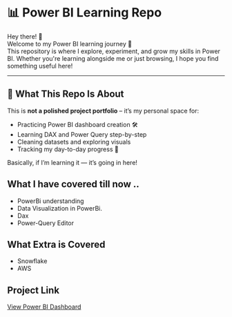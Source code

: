 # 📊 Power BI Learning Repo

Hey there! 👋  
Welcome to my Power BI learning journey 🚀  
This repository is where I explore, experiment, and grow my skills in Power BI. Whether you're learning alongside me or just browsing, I hope you find something useful here!

---

## 🎯 What This Repo Is About

This is **not a polished project portfolio** – it’s my personal space for:
- Practicing Power BI dashboard creation 🛠️
- Learning DAX and Power Query step-by-step
- Cleaning datasets and exploring visuals
- Tracking my day-to-day progress 📅

Basically, if I’m learning it — it’s going in here!


## What I have covered till now ..
- PowerBi understanding
- Data Visualization in PowerBi.
- Dax
- Power-Query Editor

## What Extra is Covered
- Snowflake
- AWS


## Project Link

[View Power BI Dashboard](https://app.powerbi.com/view?r=eyJrIjoiMjNhODIwZmItMDcyZi00ZTkyLTlhYWQtMDNhYTc2NTAzMDY2IiwidCI6IjkxYzc0YTVjLTFkOTgtNDI1Yy1iN2I4LWZhNGU5MDk4Y2Q2NSJ9 "Click to see dashboard")
